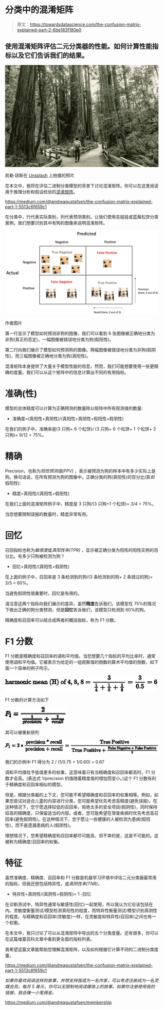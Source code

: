 # 分类中的混淆矩阵

> 原文：<https://towardsdatascience.com/the-confusion-matrix-explained-part-2-6be183f180e0>

## 使用混淆矩阵评估二元分类器的性能。如何计算性能指标以及它们告诉我们的结果。

![](img/03ea1faea1b1b6a1945c79ef92b1e80b.png)

凯勒·琼斯在 [Unsplash](https://unsplash.com?utm_source=medium&utm_medium=referral) 上拍摄的照片

在本文中，我将在评估二进制分类模型的背景下讨论混淆矩阵。你可以在这里阅读用于推理分析和假设检验的[混淆矩阵](https://medium.com/@andreagustafsen/the-confusion-matrix-explained-part-1-5513c6f659c1)。

<https://medium.com/@andreagustafsen/the-confusion-matrix-explained-part-1-5513c6f659c1>  

在分类中，行代表实际类别，列代表预测类别。让我们使用吉娃娃或蓝莓松饼分类案例，我们想要识别其中有狗的图像来说明混淆矩阵。

![](img/1f3e12eb8b20decb3746162399095765.png)

作者图片

第一行显示了模型如何预测非狗的图像，我们可以看到 6 张图像被正确地分类为非狗(真正的否定)。一幅图像被错误地分类为狗(假阳性)。

第二行向我们展示了模型如何预测狗的图像。两幅图像被错误地分类为非狗(假阴性)，而三幅图像被正确地分类为狗(真阳性)。

混淆矩阵本身提供了大量关于模型性能的信息，然而，我们可能想要使用一些更精确的度量。我们可以从这个矩阵中的信息计算出不同的有用指标。

# 准确(性)

模型的总体精度可以计算为正确预测的数量除以矩阵中所有观测值的数量:

*   准确度=(真阳性+真阴性)/(真阳性+真阴性+假阳性+假阴性)

在我们的例子中，准确率是(3 只狗+ 6 个松饼)/ (3 只狗+ 6 个松饼+ 1 个松饼+ 2 只狗)= 9/12 = 75%。

# 精确

Precision，也称为*阳性预测值(PPV)* ，表示被预测为狗的样本中有多少实际上是狗。换句话说，在所有预测为狗的图像中，正确分类的狗(真阳性)的百分比(真*和*假阳性):

*   精度=真阳性/(真阳性+假阳性)

在我们上面的混淆矩阵例子中，精度是 3 只狗/(3 只狗+1 个松饼)= 3/4 = 75%。

当您想要限制误报的数量时，精度非常有用。

# 回忆

召回指标也称为*敏感度*或*真阳性率(TPR)* ，显示被正确分类为阳性的阳性实例的百分比。有多少只狗被检测为狗？

*   回忆=真阳性/(真阳性+假阴性)

在上面的例子中，召回率是 3 条检测到的狗/(3 条检测到的狗+ 2 条错过的狗)= 3/5 = 60%。

当避免假阴性很重要时，回忆是有用的。

请注意这两个指标向我们展示的差异。虽然**精度**告诉我们，该模型在 75%的情况下做出正确的狗分类预测，但是**回忆**告诉我们，该模型只检测到 60%的狗。

精确度和召回率可以结合成两者的概括指标，称为 F1 分数。

# F1 分数

F1 分数是精确度和召回率的调和平均值。当您想要几个指标的平均比率时，通常使用调和平均值。它被表示为给定的一组观察值的倒数的算术平均值的倒数，如下面一个简单的例子所示。

![](img/45eead2e2033cd8e199828b6548cc9d5.png)

F1 分数的计算方法如下

![](img/67a7596484997978a8600635c58fcad2.png)

其可以被重新排列

![](img/5d0648276f50c1d145c2ba50b4f0522e.png)

我们的示例中 F1 得分为 2 / (1/0.75 + 1/0.60) = 0.67

调和平均值给予低值更多的权重，这意味着只有当精确度和召回率都高时，F1 分数才会高。(表达式 1/precision 的值随着精度值的增加而变小。)这个 F1 分数有利于精确度和召回率相似的模型。

但是，根据分类器的上下文，您可能不希望精确度和召回率的权重相等。例如，如果您尝试对适合儿童的内容进行分类，您可能希望优先考虑高精度(避免误报)。在这种情况下，您宁愿选择较低的召回率，拒绝太多的安全项目(假阴性)，同时保持较高的精确度，只保留适当的内容。或者，您可能希望在筛查疾病时优先考虑高召回率(避免假阴性)。在这种情况下，您宁愿让一些健康的人被检测为患病(假阳性)，而不是遗漏患病的人(假阴性)。

理想情况下，您希望精确度和召回率都尽可能高，但不幸的是，这是不可能的。这被称为精确度/召回率的权衡。

# 特征

虽然准确度、精确度、召回率和 F1 分数是机器学习环境中评估二元分类器最常用的指标，但我还想包括特异性，或*真阴性率(TNR)。*

*   特异性=真阴性/(真阴性+假阴性)= 1 -回忆

在诊断测试中，特异性通常与敏感性(回忆)一起使用，所以我认为它应该包括在内。灵敏度衡量测试/模型检测真阳性的程度，而特异性衡量测试/模型识别真阴性的程度。与精确度和召回率(灵敏度)一样，在灵敏度和特异性(召回率)之间也有一个权衡。

在本文中，我只讨论了可以从混淆矩阵中导出的五个分类度量。还有很多，你可以在这篇维基百科文章中看到更全面的指标列表。

我希望这篇文章能帮助您理解混淆矩阵，以及如何根据它计算不同的二进制分类度量。

<https://medium.com/@andreagustafsen/the-confusion-matrix-explained-part-1-5513c6f659c1>  

*如果你喜欢阅读这样的故事，并想支持我成为一名作家，可以考虑注册成为一名灵媒会员。每月 5 美元，你可以无限制地阅读媒体上的故事。如果你注册使用我的链接，我会赚一小笔佣金。*

<https://medium.com/@andreagustafsen/membership> 